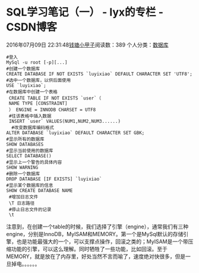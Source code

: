 # SQL学习笔记（一） - lyx的专栏 - CSDN博客





2016年07月09日 22:31:48[钱塘小甲子](https://me.csdn.net/qtlyx)阅读数：389
个人分类：[数据库](https://blog.csdn.net/qtlyx/article/category/6304319)









```
#登入
MySql -u root [-p][...]
#创建一个数据库
CREATE DATABASE IF NOT EXISTS `luyixiao` DEFAULT CHARACTER SET 'UTF8';
#选中一个数据库，以供后面使用
USE `luyixiao`;
#在数据库中创建一个表格
 CREATE TABLE IF NOT EXISTS `user`（
 NAME TYPE [CONSTRAINT]
 ） ENGINE = INNODB CHARSET = UTF8
 #往该表格中插入数据
 INSERT `user` VALUES(NUM1,NUM2,NUM3......)
  #改变数据库编码格式
ALTER DATABASE `luyixiao` DEFAULT CHARACTER SET GBK;
#显示所有的数据库
SHOW DATABASES
#显示当前使用的数据库
SELECT DATABASE()
#显示上一个警告的具体内容
SHOW WARNING
#删除一个数据库
DROP DATABASE [IF EXISTS] `luyixiao`
#显示某个数据库的信息
SHOW CREATE DATABASE NAME
 #增加日志文件
 \T 日志路径
 #停止日志文件的记录
 \t
```

注意到，在创建一个table的时候，我们选择了引擎（engine），通常我们有三种engine，分别是InnoDB，MyISAM和MEMORY。第一个是MySql默认的存储引擎，也是功能最强大的一个，可以支撑点操作，回滚之类的；MyISAM是一个带压缩功能的引擎，可以这么理解。同时牺牲了一些功能，比如回滚。至于MEMORY，就是放在了内存里，好处当然不言而喻了，速度绝对快很多，但是一旦掉电。。。。。。







